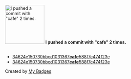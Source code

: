 <img src="https://my-badges.github.io/my-badges/cafe-commit.png" alt="I pushed a commit with &quot;cafe&quot; 2 times." title="I pushed a commit with &quot;cafe&quot; 2 times." width="128">
<strong>I pushed a commit with &quot;cafe&quot; 2 times.</strong>
<br><br>

- <a href="https://github.com/lavitalite/ui/commit/34624e150730bbcd1031367cafe588f7c474f23e">34624e150730bbcd1031367<strong>cafe</strong>588f7c474f23e</a>
- <a href="https://github.com/lavitalite/wiki/commit/34624e150730bbcd1031367cafe588f7c474f23e">34624e150730bbcd1031367<strong>cafe</strong>588f7c474f23e</a>


Created by <a href="https://github.com/my-badges/my-badges">My Badges</a>